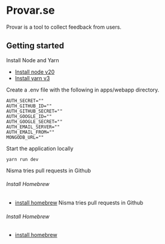 # Provar.se

Provar is a tool to collect feedback from users.

## Getting started

Install Node and Yarn
* [Install node v20](https://formulae.brew.sh/formula/node)
* [Install yarn v3](https://yarnpkg.com/getting-started/install)

Create a .env file with the following in apps/webapp directory.

```
AUTH_SECRET=""
AUTH_GITHUB_ID=""
AUTH_GITHUB_SECRET=""
AUTH_GOOGLE_ID=""
AUTH_GOOGLE_SECRET=""
AUTH_EMAIL_SERVER=""
AUTH_EMAIL_FROM=""
MONGODB_URL=""
```

Start the application locally 
```shell
yarn run dev
```

Nisma tries pull requests in Github
###### Install Homebrew
* [install homebrew](https://brew.sh/)
Nisma tries pull requests in Github
###### Install Homebrew
* [install homebrew](https://brew.sh/)